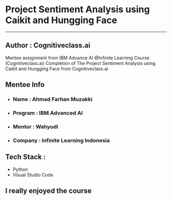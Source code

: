 # Project Sentiment Analysis using Caikit and Hungging Face
-----------------------------------------------
## Author : Cognitiveclass.ai
Mentee assignment from IBM Advance AI @Infinite Learning Course (Cognitiveclass.ai) Completion of The Project Sentiment Analysis using Caikit and Hungging Face from Cognitiveclass.ai 
## Mentee Info

- ### Name : Ahmad Farhan Muzakki
- ### Program : IBM Advanced AI 
- ### Mentor : Wahyudi
- ### Company : Infinite Learning Indonesia

## Tech Stack :
- Python
- Visual Studio Code
## I really enjoyed the course
